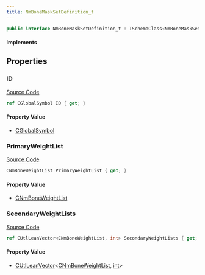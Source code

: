 ```yaml
---
title: NmBoneMaskSetDefinition_t
---
```


```csharp
public interface NmBoneMaskSetDefinition_t : ISchemaClass<NmBoneMaskSetDefinition_t>, ISchemaField, ISchemaClass, INativeHandle
```

#### Implements

## Properties

### ID

[Source Code](https://github.com/swiftly-solution/swiftlys2/blob/main/managed/src/SwiftlyS2.Generated/Schemas/Interfaces/NmBoneMaskSetDefinition_t.cs#L17)

```csharp
ref CGlobalSymbol ID { get; }
```

#### Property Value

- [CGlobalSymbol](/docs/api/shared/natives/cglobalsymbol)

### PrimaryWeightList

[Source Code](https://github.com/swiftly-solution/swiftlys2/blob/main/managed/src/SwiftlyS2.Generated/Schemas/Interfaces/NmBoneMaskSetDefinition_t.cs#L19)

```csharp
CNmBoneWeightList PrimaryWeightList { get; }
```

#### Property Value

- [CNmBoneWeightList](/docs/api/shared/schemadefinitions/cnmboneweightlist)

### SecondaryWeightLists

[Source Code](https://github.com/swiftly-solution/swiftlys2/blob/main/managed/src/SwiftlyS2.Generated/Schemas/Interfaces/NmBoneMaskSetDefinition_t.cs#L21)

```csharp
ref CUtlLeanVector<CNmBoneWeightList, int> SecondaryWeightLists { get; }
```

#### Property Value

- [CUtlLeanVector](/docs/api/shared/natives/cutlleanvector-2)<[CNmBoneWeightList](/docs/api/shared/schemadefinitions/cnmboneweightlist), [int](https://learn.microsoft.com/dotnet/api/system.int32)>

